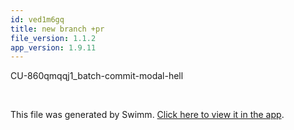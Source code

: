 ```yaml
---
id: ved1m6gq
title: new branch +pr
file_version: 1.1.2
app_version: 1.9.11
---
```


CU-860qmqqj1\_batch-commit-modal-hell

<br/>

This file was generated by Swimm. [Click here to view it in the app](https://swimm-web-app--pr-14717-c8ct2beb.web.app/repos/Z2l0aHViJTNBJTNBTm9hUmVwbyUzQSUzQU5vYW96ZXI=/docs/ved1m6gq).
